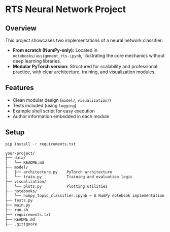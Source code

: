 # RTS Neural Network Project

## Overview

This project showcases two implementations of a neural network classifier:

- **From scratch (NumPy-only):** Located in `notebooks/assignment_rts.ipynb`, illustrating the core mechanics without deep learning libraries.
- **Modular PyTorch version:** Structured for scalability and professional practice, with clear architecture, training, and visualization modules.

## Features

- Clean modular design (`model/`, `visualization/`)
- Tests included (using `logging`)
- Example shell script for easy execution
- Author information embedded in each module

## Setup

```bash
pip install -r requirements.txt

your-project/
├── data/
│   └── README.md
├── model/
│   ├── architecture.py    PyTorch architecture
│   └── train.py           Training and evaluation logic
├── visualization/
│   └── plots.py           Plotting utilities
├── notebooks/
│   └── numpy_topic_classifier.ipynb ← A NumPy notebook implementation.
├── tests.py
├── main.py
├── run.sh
├── requirements.txt
├── README.md
├── .gitignore